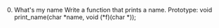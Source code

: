 0. What's my name
Write a function that prints a name.
Prototype: void print_name(char *name, void (*f)(char *));
